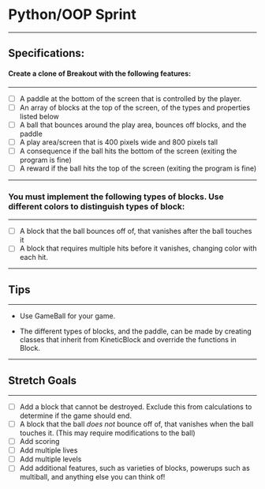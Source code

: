 # Python/OOP Sprint

---

## Specifications:

#### Create a clone of Breakout with the following features:

---

- [ ] A paddle at the bottom of the screen that is controlled by the player.
- [ ] An array of blocks at the top of the screen, of the types and properties listed below
- [ ] A ball that bounces around the play area, bounces off blocks, and the paddle
- [ ] A play area/screen that is 400 pixels wide and 800 pixels tall
- [ ] A consequence if the ball hits the bottom of the screen (exiting the program is fine)
- [ ] A reward if the ball hits the top of the screen (exiting the program is fine)

---

### You must implement the following types of blocks. Use different colors to distinguish types of block:

---

- [ ] A block that the ball bounces off of, that vanishes after the ball touches it
- [ ] A block that requires multiple hits before it vanishes, changing color with each hit.

---

## Tips

---

- Use GameBall for your game.

- The different types of blocks, and the paddle, can be made by creating classes that inherit from KineticBlock and override the functions in Block.

---

## Stretch Goals

---

- [ ] Add a block that cannot be destroyed. Exclude this from calculations to determine if the game should end.
- [ ] A block that the ball _does not_ bounce off of, that vanishes when the ball touches it. (This may require modifications to the ball)
- [ ] Add scoring
- [ ] Add multiple lives
- [ ] Add multiple levels
- [ ] Add additional features, such as varieties of blocks, powerups such as multiball, and anything else you can think of!
